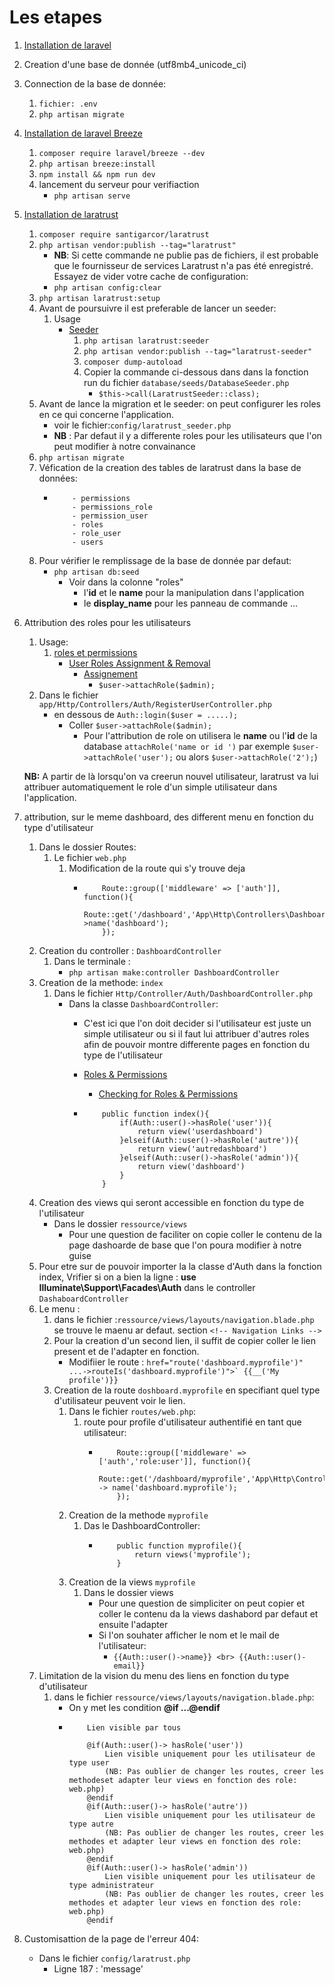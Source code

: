 # Les etapes

1. [Installation de laravel](https://laravel.com/docs/8.x/installation)
2. Creation d'une base de donnée (utf8mb4_unicode_ci)
3. Connection de la base de donnée:
    1. `fichier: .env`
    2. `php artisan migrate`
4. [Installation de laravel Breeze](https://laravel.com/docs/8.x/starter-kits) 
    1. `composer require laravel/breeze --dev`
    2. `php artisan breeze:install`
    3. `npm install && npm run dev`
    4. lancement du serveur pour verifiaction
        - `php artisan serve`
5. [Installation de laratrust](https://laratrust.santigarcor.me/docs/6.x/installation.html)
    1. `composer require santigarcor/laratrust`
    2. `php artisan vendor:publish --tag="laratrust"`
        - **NB**: Si cette commande ne publie pas de fichiers, il est probable que le fournisseur de services Laratrust n'a pas été enregistré. 
        Essayez de vider votre cache de configuration:
        - `php artisan config:clear`
    3. `php artisan laratrust:setup`
    4. Avant de poursuivre il est preferable de lancer un seeder: 
        1. Usage
            - [Seeder](https://laratrust.santigarcor.me/docs/6.x/usage/seeder.html)
                1. `php artisan laratrust:seeder`
                2. `php artisan vendor:publish --tag="laratrust-seeder"`
                3. `composer dump-autoload`
                4. Copier la commande ci-dessous dans dans la fonction run du fichier `database/seeds/DatabaseSeeder.php`
                    - `$this->call(LaratrustSeeder::class);` 
    5. Avant de lance la migration et le seeder: on peut configurer les roles en ce qui concerne l'application. 
        - voir le fichier:`config/laratrust_seeder.php`
        - **NB** : Par defaut il y a differente roles pour les utilisateurs que l'on peut modifier à notre convainance
    6. `php artisan migrate`
    7. Véfication de la creation des tables de laratrust dans la base de données:
        -   ```
                - permissions
                - permissions_role
                - permission_user
                - roles
                - role_user
                - users
            ```
    8. Pour vérifier le remplissage de la base de donnée par defaut:
        - `php artisan db:seed`
            - Voir dans la colonne "roles"
                - l'**id** et le **name** pour la manipulation dans l'application
                - le **display_name** pour les panneau de commande ...
6. Attribution des roles pour les utilisateurs 
    1. Usage:
        1. [roles et permissions](https://laratrust.santigarcor.me/docs/6.x/usage/roles-and-permissions.html)
            - [User Roles Assignment & Removal](https://laratrust.santigarcor.me/docs/6.x/usage/roles-and-permissions.html#user-roles-assignment-removal)
                - [Assignement](https://laratrust.santigarcor.me/docs/6.x/usage/roles-and-permissions.html#assignment-2)
                    - `$user->attachRole($admin);`
    2. Dans le fichier `app/Http/Controllers/Auth/RegisterUserController.php`
        - en dessous de `Auth::login($user = .....);`
            - Coller `$user->attachRole($admin);`
                - Pour l'attribution de role on utilisera le **name** ou l'**id** de la database `attachRole('name or id ')` 
                par exemple `$user->attachRole('user');` ou alors `$user->attachRole('2');`)

    **NB:** A partir de là lorsqu'on va creerun nouvel utilisateur, laratrust va lui attribuer automatiquement le role d'un simple utilisateur dans l'application.
7. attribution, sur le meme dashboard, des different menu en fonction du type d'utilisateur 
    1. Dans le dossier Routes:
        1. Le fichier `web.php`
            1. Modification de la route qui s'y trouve deja
                -   ```
                        Route::group(['middleware' => ['auth']], function(){
                            Route::get('/dashboard','App\Http\Controllers\DashboardController@index')->name('dashboard');
                        });   
                    ```
    2. Creation du controller : `DashboardController`
        1. Dans le terminale :
            - `php artisan make:controller DashboardController`
    3. Creation de la methode: `index`
        1. Dans le fichier `Http/Controller/Auth/DashboardController.php`
            - Dans la classe `DashboardController`:
                - C'est ici que l'on doit decider si l'utilisateur est juste un simple utilisateur ou si il faut lui attribuer d'autres roles afin de pouvoir montre differente pages en fonction du type de l'utilisateur
                - [Roles & Permissions](https://laratrust.santigarcor.me/docs/6.x/usage/roles-and-permissions.html#setting-things-up)
                    - [Checking for Roles & Permissions](https://laratrust.santigarcor.me/docs/6.x/usage/roles-and-permissions.html#checking-for-roles-permissions)

                -   ```
                        public function index(){
                            if(Auth::user()->hasRole('user')){
                                return view('userdashboard')
                            }elseif(Auth::user()->hasRole('autre')){
                                return view('autredashboard')
                            }elseif(Auth::user()->hasRole('admin')){
                                return view('dashboard')
                            }
                        }
                    ```
    4. Creation des views qui seront accessible en fonction du type de l'utilisateur
        - Dans le dossier `ressource/views`
            - Pour une question de faciliter on copie coller le contenu de la page dashoarde de base que l'on poura modifier à notre guise
    5. Pour etre sur de pouvoir importer la la classe d'Auth dans la fonction index, Vrifier si on a bien la ligne : **use Illuminate\Support\Facades\Auth** dans le controller `DashaboardController`
    6. Le menu :
        1. dans le fichier :`ressource/views/layouts/navigation.blade.php` se trouve le maenu ar defaut. section `<!-- Navigation Links -->`
        2. Pour la creation d'un second lien, il suffit de copier coller le lien present et de l'adapter en fonction.
            - Modifiier le route :  ```
                                        href="route('dashboard.myprofile')" ...->routeIs('dashboard.myprofile')">`
                                        {{__('My profile')}}
                                    ```
        3. Creation de la route `doshboard.myprofile` en specifiant quel type d'utilisateur peuvent voir le lien.
            1. Dans le fichier `routes/web.php`:
                1.  route pour profile d'utilisateur authentifié en tant que utilisateur:
                    -   ```
                            Route::group(['middleware' => ['auth','role:user']], function(){
                                Route::get('/dashboard/myprofile','App\Http\Controllers\DashboardController@myprofile) -> name('dashboard.myprofile');
                            });
                        ``` 
            2. Creation de la methode `myprofile`
                1. Das le DashboardController:
                    -   ```
                            public function myprofile(){
                                return views('myprofile');
                            }
            3. Creation de la views `myprofile`
                1. Dans le dossier views
                    - Pour une question de simpliciter on peut copier et coller le contenu da la views dashabord par defaut et ensuite l'adapter
                    - Si l'on souhater afficher le nom et le mail de l'utilisateur:
                        - `{{Auth::user()->name}} <br> {{Auth::user()-email}}`
    7.  Limitation de la vision du menu des liens en fonction du type d'utilisateur 
        1. dans le fichier `ressource/views/layouts/navigation.blade.php`:
            - On y met les condition **@if ...@endif**
            -   ```
                    Lien visible par tous 

                    @if(Auth::user()-> hasRole('user'))
                        Lien visible uniquement pour les utilisateur de type user
                        (NB: Pas oublier de changer les routes, creer les methodeset adapter leur views en fonction des role: web.php)
                    @endif
                    @if(Auth::user()-> hasRole('autre'))
                        Lien visible uniquement pour les utilisateur de type autre
                        (NB: Pas oublier de changer les routes, creer les methodes et adapter leur views en fonction des role: web.php)
                    @endif
                    @if(Auth::user()-> hasRole('admin'))
                        Lien visible uniquement pour les utilisateur de type administrateur
                        (NB: Pas oublier de changer les routes, creer les methodes et adapter leur views en fonction des role: web.php)
                    @endif
                ```
8. Customisattion de la page de l'erreur 404:
    - Dans le fichier `config/laratrust.php`
        - Ligne 187 : 'message'

